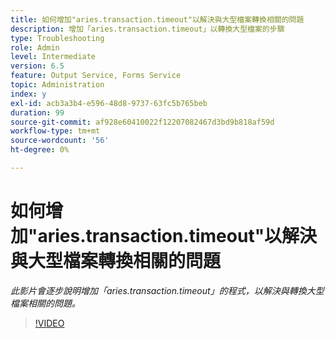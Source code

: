 ```yaml
---
title: 如何增加"aries.transaction.timeout"以解決與大型檔案轉換相關的問題
description: 增加「aries.transaction.timeout」以轉換大型檔案的步驟
type: Troubleshooting
role: Admin
level: Intermediate
version: 6.5
feature: Output Service, Forms Service
topic: Administration
index: y
exl-id: acb3a3b4-e596-48d8-9737-63fc5b765beb
duration: 99
source-git-commit: af928e60410022f12207082467d3bd9b818af59d
workflow-type: tm+mt
source-wordcount: '56'
ht-degree: 0%

---
```


# 如何增加&quot;aries.transaction.timeout&quot;以解決與大型檔案轉換相關的問題

*此影片會逐步說明增加「aries.transaction.timeout」的程式，以解決與轉換大型檔案相關的問題。*

>[!VIDEO](https://video.tv.adobe.com/v/335502?quality=12&learn=on)
